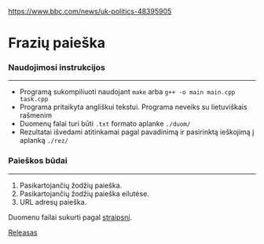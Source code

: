 https://www.bbc.com/news/uk-politics-48395905

# Frazių paieška


### Naudojimosi instrukcijos
---
* Programą sukompiliuoti naudojant `make` arba `g++ -o main main.cpp task.cpp`
* Programa pritaikyta angliškui tekstui. Programa neveiks su lietuviškais rašmenim
* Duomenų falai turi būti `.txt` formato aplanke `./duom/`
* Rezultatai išvedami atitinkamai pagal pavadinimą ir pasirinktą ieškojimą į aplanką `./rez/`

### Paieškos būdai
---
1. Pasikartojančių žodžių paieška. 
2. Pasikartojančių žodžių paieška eilutėse.
3. URL adresų paieška.

Duomenu failai sukurti pagal [straipsni](https://www.bbc.com/news/uk-politics-48395905).

[Releasas](https://github.com/d1j/OBJ-5uzd/releases/tag/v1.0)